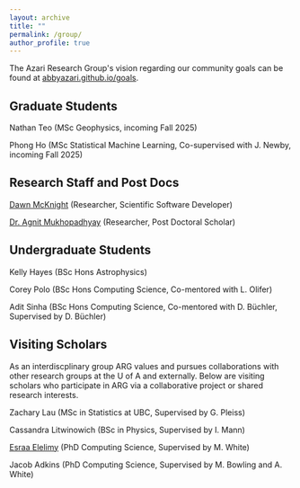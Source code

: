 ```yaml
---
layout: archive
title: ""
permalink: /group/
author_profile: true
---
```


The Azari Research Group's vision regarding our community goals can be found at [abbyazari.github.io/goals](https://abbyazari.github.io/goals).

<!-- 
---

 ARG is actively recruiting! See details on applying at [abbyazari.github.io/join](https://abbyazari.github.io/join).

---
-->

## Graduate Students

Nathan Teo (MSc Geophysics, incoming Fall 2025)

Phong Ho (MSc Statistical Machine Learning, Co-supervised with J. Newby, incoming Fall 2025)

## Research Staff and Post Docs

[Dawn McKnight](https://demcknight.com/) (Researcher, Scientific Software Developer)

[Dr. Agnit Mukhopadhyay](https://scholar.google.com/citations?user=3a4eP-AAAAAJ&hl=en&inst=17001591832933267808) (Researcher, Post Doctoral Scholar)

## Undergraduate Students

Kelly Hayes (BSc Hons Astrophysics)

Corey Polo (BSc Hons Computing Science, Co-mentored with L. Olifer)

Adit Sinha (BSc Hons Computing Science, Co-mentored with D. Büchler, Supervised by D. Büchler)

## Visiting Scholars

As an interdiscplinary group ARG values and pursues collaborations with other research groups at the U of A and externally. Below are visiting scholars who participate in ARG via a collaborative project or shared research interests.

Zachary Lau (MSc in Statistics at UBC, Supervised by G. Pleiss)

Cassandra Litwinowich (BSc in Physics, Supervised by I. Mann)

[Esraa Elelimy](https://esraaelelimy.github.io/) (PhD Computing Science, Supervised by M. White)

Jacob Adkins (PhD Computing Science, Supervised by M. Bowling and A. White)



